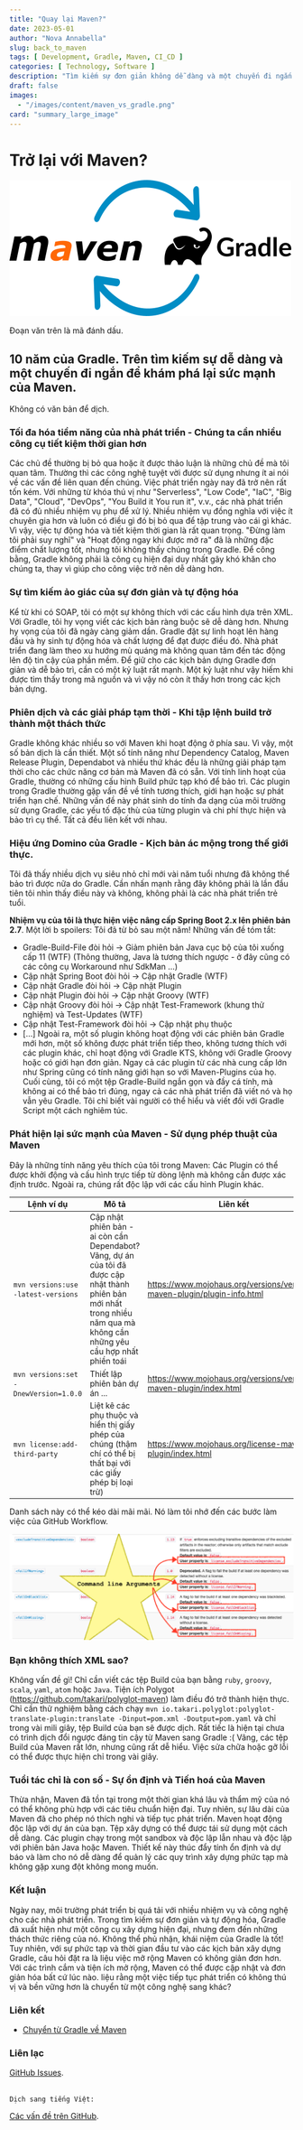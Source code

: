 ```yaml
---
title: "Quay lại Maven?"
date: 2023-05-01
author: "Nova Annabella"
slug: back_to_maven
tags: [ Development, Gradle, Maven, CI_CD ]
categories: [ Technology, Software ]
description: "Tìm kiếm sự đơn giản không dễ dàng và một chuyến đi ngắn để khám phá lại sức mạnh của Maven."
draft: false
images:
  - "/images/content/maven_vs_gradle.png"
card: "summary_large_image"
---
```



# Trở lại với Maven?

[![maven_vs_gradle](/images/content/maven_vs_gradle.png)](https://phauer.com/2018/moving-back-from-gradle-to-maven/)

Đoạn văn trên là mã đánh dấu.

## 10 năm của Gradle. Trên tìm kiếm sự dễ dàng và một chuyến đi ngắn để khám phá lại sức mạnh của Maven.

Không có văn bản để dịch.

### Tối đa hóa tiềm năng của nhà phát triển - Chúng ta cần nhiều công cụ tiết kiệm thời gian hơn

Các chủ đề thường bị bỏ qua hoặc ít được thảo luận là những chủ đề mà tôi quan tâm. Thường thì các công nghệ tuyệt vời
được sử dụng nhưng ít ai nói về các vấn đề liên quan đến chúng. Việc phát triển ngày nay đã trở nên rất tốn kém. Với
những từ khóa thú vị như "Serverless", "Low Code", "IaC", "Big Data", "Cloud", "DevOps", "You Build it You run it",
v.v., các nhà phát triển đã có đủ nhiều nhiệm vụ phụ để xử lý. Nhiều nhiệm vụ đồng nghĩa với việc ít chuyên gia hơn và
luôn có điều gì đó bị bỏ qua để tập trung vào cái gì khác. Vì vậy, việc tự động hóa và tiết kiệm thời gian là rất quan
trọng. "Đừng làm tôi phải suy nghĩ" và "Hoạt động ngay khi được mở ra" đã là những đặc điểm chất lượng tốt, nhưng tôi
không thấy chúng trong Gradle. Để công bằng, Gradle không phải là công cụ hiện đại duy nhất gây khó khăn cho chúng ta,
thay vì giúp cho công việc trở nên dễ dàng hơn.

### Sự tìm kiếm ảo giác của sự đơn giản và tự động hóa

Kể từ khi có SOAP, tôi có một sự không thích với các cấu hình dựa trên XML. Với Gradle, tôi hy vọng viết các kịch bản
ràng buộc sẽ dễ dàng hơn. Nhưng hy vọng của tôi đã ngày càng giảm dần. Gradle đặt sự linh hoạt lên hàng đầu và hy sinh
tự động hóa và chất lượng để đạt được điều đó. Nhà phát triển đang làm theo xu hướng mù quáng mà không quan tâm đến tác
động lên độ tin cậy của phần mềm. Để giữ cho các kịch bản dựng Gradle đơn giản và dễ bảo trì, cần có một kỷ luật rất
mạnh. Một kỷ luật như vậy hiếm khi được tìm thấy trong mã nguồn và vì vậy nó còn ít thấy hơn trong các kịch bản dựng.

### Phiên dịch và các giải pháp tạm thời - Khi tập lệnh build trở thành một thách thức

Gradle không khác nhiều so với Maven khi hoạt động ở phía sau. Vì vậy, một số bản dịch là cần thiết. Một số tính năng
như Dependency Catalog, Maven Release Plugin, Dependabot và nhiều thứ khác đều là những giải pháp tạm thời cho các chức
năng cơ bản mà Maven đã có sẵn. Với tính linh hoạt của Gradle, thường có những cấu hình Build phức tạp khó để bảo trì.
Các plugin trong Gradle thường gặp vấn đề về tính tương thích, giới hạn hoặc sự phát triển hạn chế. Những vấn đề này
phát sinh do tính đa dạng của môi trường sử dụng Gradle, các yếu tố đặc thù của từng plugin và chi phí thực hiện và bảo
trì cụ thể. Tất cả đều liên kết với nhau.

### Hiệu ứng Domino của Gradle - Kịch bản ác mộng trong thế giới thực.

Tôi đã thấy nhiều dịch vụ siêu nhỏ chỉ mới vài năm tuổi nhưng đã không thể bảo trì được nữa do Gradle. Cần nhấn mạnh rằng đây không phải là lần đầu tiên tôi nhìn thấy điều này và không, không phải là các nhà phát triển trẻ tuổi.

**Nhiệm vụ của tôi là thực hiện việc nâng cấp Spring Boot 2.x lên phiên bản 2.7**. Một lời b spoilers: Tôi đã từ bỏ sau một năm! Những vấn đề tóm tắt:

* Gradle-Build-File đòi hỏi -> Giảm phiên bản Java cục bộ của tôi xuống cấp 11 (WTF) (Thông thường, Java là tương thích ngược - ở đây cũng có các công cụ Workaround như SdkMan ...)
* Cập nhật Spring Boot đòi hỏi -> Cập nhật Gradle (WTF)
* Cập nhật Gradle đòi hỏi -> Cập nhật Plugin
* Cập nhật Plugin đòi hỏi -> Cập nhật Groovy (WTF)
* Cập nhật Groovy đòi hỏi -> Cập nhật Test-Framework (khung thử nghiệm) và Test-Updates (WTF)
* Cập nhật Test-Framework đòi hỏi -> Cập nhật phụ thuộc
* \[...\]
  Ngoài ra, một số plugin không hoạt động với các phiên bản Gradle mới hơn, một số không được phát triển tiếp theo, không tương thích với các plugin khác, chỉ hoạt động với Gradle KTS, không với Gradle Groovy hoặc có giới hạn đơn giản. Ngay cả các plugin từ các nhà cung cấp lớn như Spring cũng có tính năng giới hạn so với Maven-Plugins của họ. Cuối cùng, tôi có một tệp Gradle-Build ngắn gọn và đầy cá tính, mà không ai có thể bảo trì đúng, ngay cả các nhà phát triển đã viết nó và họ vẫn yêu Gradle. Tôi chỉ biết vài người có thể hiểu và viết đối với Gradle Script một cách nghiêm túc.

### Phát hiện lại sức mạnh của Maven - Sử dụng phép thuật của Maven

Đây là những tính năng yêu thích của tôi trong Maven:
Các Plugin có thể được khởi động và cấu hình trực tiếp từ dòng lệnh mà không cần được xác định trước. Ngoài ra, chúng rất độc lập với các cấu hình Plugin khác.

| Lệnh ví dụ | Mô tả | Liên kết |
|------------|-------------------------------------------|--------------------------|
| `mvn versions:use -latest-versions` | Cập nhật phiên bản - ai còn cần Dependabot? Vâng, dự án của tôi đã được cập nhật thành phiên bản mới nhất trong nhiều năm qua mà không cần những yêu cầu hợp nhất phiền toái | https://www.mojohaus.org/versions/versions-maven-plugin/plugin-info.html |
| `mvn versions:set -DnewVersion=1.0.0` | Thiết lập phiên bản dự án ... | https://www.mojohaus.org/versions/versions-maven-plugin/index.html |
| `mvn license:add-third-party` | Liệt kê các phụ thuộc và hiển thị giấy phép của chúng (thậm chí có thể bị thất bại với các giấy phép bị loại trừ) | https://www.mojohaus.org/license-maven-plugin/index.html |

Danh sách này có thể kéo dài mãi mãi. Nó làm tôi nhớ đến các bước làm việc của GitHub Workflow.

![maven_plugin_command_line_args](/images/content/maven_plugin_command_line_args.png)

### Bạn không thích XML sao?

Không vấn đề gì! Chỉ cần viết các tệp Build của bạn bằng `ruby`, `groovy`, `scala`, `yaml`, `atom` hoặc `Java`. Tiện ích Polygot (https://github.com/takari/polyglot-maven) làm điều đó trở thành hiện thực. Chỉ cần thử nghiệm bằng cách chạy `mvn io.takari.polyglot:polyglot-translate-plugin:translate -Dinput=pom.xml -Doutput=pom.yaml` và chỉ trong vài mili giây, tệp Build của bạn sẽ được dịch. Rất tiếc là hiện tại chưa có trình dịch đổi ngược đáng tin cậy từ Maven sang Gradle :(
Vâng, các tệp Build của Maven rất lớn, nhưng cũng rất dễ hiểu. Việc sửa chữa hoặc gỡ lỗi có thể được thực hiện chỉ trong vài giây.

### Tuổi tác chỉ là con số - Sự ổn định và Tiến hoá của Maven

Thừa nhận, Maven đã tồn tại trong một thời gian khá lâu và thẩm mỹ của nó có thể không phù hợp với các tiêu chuẩn hiện
đại. Tuy nhiên, sự lâu dài của Maven đã cho phép nó thích nghi và tiếp tục phát triển. Maven hoạt động độc lập với dự án
của bạn. Tệp xây dựng có thể được tái sử dụng một cách dễ dàng. Các plugin chạy trong một sandbox và độc lập lẫn nhau và
độc lập với phiên bản Java hoặc Maven. Thiết kế này thúc đẩy tính ổn định và dự báo và làm cho nó dễ dàng để quản lý các
quy trình xây dựng phức tạp mà không gặp xung đột không mong muốn.

### Kết luận

Ngày nay, môi trường phát triển bị quá tải với nhiều nhiệm vụ và công nghệ cho các nhà phát triển. Trong tìm kiếm sự đơn
giản và tự động hóa, Gradle đã xuất hiện như một công cụ xây dựng hiện đại, nhưng đem đến những thách thức riêng của nó.
Không thể phủ nhận, khái niệm của Gradle là tốt! Tuy nhiên, với sự phức tạp và thời gian đầu tư vào các kịch bản xây
dựng Gradle, câu hỏi đặt ra là liệu việc mở rộng Maven có không giản đơn hơn. Với các trình cắm và tiện ích mở rộng,
Maven có thể được cập nhật và đơn giản hóa bất cứ lúc nào. liệu rằng một việc tiếp tục phát triển có không thú vị và bền
vững hơn là chuyển từ một công nghệ sang khác?

### Liên kết

* [Chuyển từ Gradle về Maven](https://phauer.com/2018/moving-back-from-gradle-to-maven/)

### Liên lạc

[GitHub Issues](https://github.com/NovaAnnabella/the_unspoken/issues/new/choose).
```

Dịch sang tiếng Việt:

```
[Các vấn đề trên GitHub](https://github.com/NovaAnnabella/the_unspoken/issues/new/choose).
```
